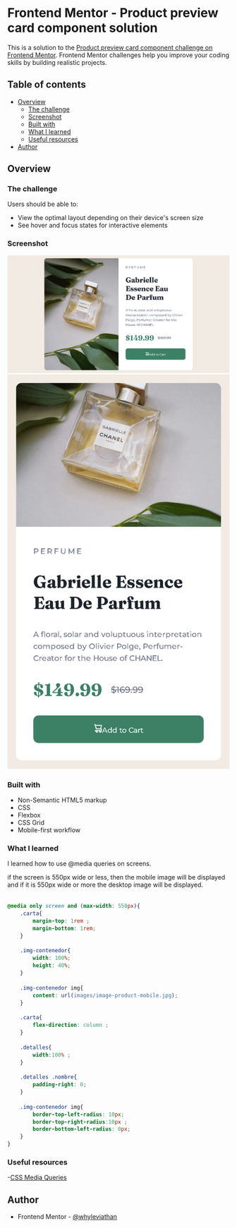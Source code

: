 # Frontend Mentor - Product preview card component solution

This is a solution to the [Product preview card component challenge on Frontend Mentor](https://www.frontendmentor.io/challenges/product-preview-card-component-GO7UmttRfa). Frontend Mentor challenges help you improve your coding skills by building realistic projects. 

## Table of contents

- [Overview](#overview)
  - [The challenge](#the-challenge)
  - [Screenshot](#screenshot)
  - [Built with](#built-with)
  - [What I learned](#what-i-learned)
  - [Useful resources](#useful-resources)
- [Author](#author)


## Overview

### The challenge

Users should be able to:

- View the optimal layout depending on their device's screen size
- See hover and focus states for interactive elements

### Screenshot

![](screenshot-desktop.png)
![](screenshot-mobile.png)

### Built with

- Non-Semantic HTML5 markup
- CSS 
- Flexbox
- CSS Grid
- Mobile-first workflow


### What I learned

I learned how to use @media queries on screens.

if the screen is 550px wide or less,
then the mobile image will be displayed and if it is 550px wide or more the desktop image will be displayed.

```css

@media only screen and (max-width: 550px){
    .carta{
        margin-top: 1rem ;
        margin-bottom: 1rem;
    }

    .img-contenedor{
        width: 100%;
        height: 40%;
    }

    .img-contenedor img{
        content: url(images/image-product-mobile.jpg);
    }
    
    .carta{
        flex-direction: column ;
    }

    .detalles{
        width:100% ;
    }

    .detalles .nombre{
        padding-right: 0;
    }

    .img-contenedor img{
        border-top-left-radius: 10px;
        border-top-right-radius:10px ;
        border-bottom-left-radius: 0px;
    }
}
```
### Useful resources
-[CSS Media Queries](https://www.w3schools.com/css/css3_mediaqueries_ex.asp)

## Author

- Frontend Mentor - [@whyleviathan](https://www.frontendmentor.io/profile/whyleviathan)



